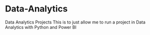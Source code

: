 # Data-Analytics
Data Analytics Projects
This is to just allow me to run a project in Data Analytics with Python and Power BI
